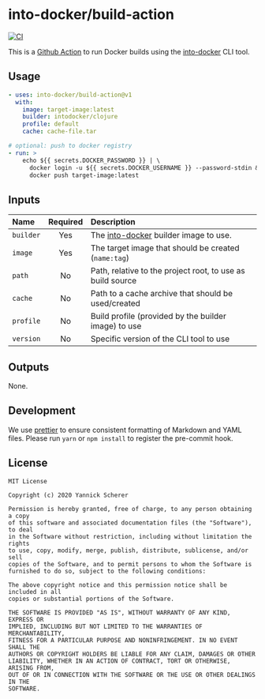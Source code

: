# into-docker/build-action

[![CI](https://github.com/into-docker/build-action/workflows/CI/badge.svg)](https://github.com/into-docker/build-action/actions?query=workflow%3ACI)

This is a [Github Action][gha] to run Docker builds using the [into-docker][]
CLI tool.

## Usage

```yaml
- uses: into-docker/build-action@v1
  with:
    image: target-image:latest
    builder: intodocker/clojure
    profile: default
    cache: cache-file.tar

# optional: push to docker registry
- run: >
    echo ${{ secrets.DOCKER_PASSWORD }} | \
      docker login -u ${{ secrets.DOCKER_USERNAME }} --password-stdin && \
      docker push target-image:latest
```

## Inputs

| Name      | Required | Description                                                |
| :-------- | :------: | :--------------------------------------------------------- |
| `builder` |   Yes    | The [into-docker][] builder image to use.                  |
| `image`   |   Yes    | The target image that should be created (`name:tag`)       |
| `path`    |    No    | Path, relative to the project root, to use as build source |
| `cache`   |    No    | Path to a cache archive that should be used/created        |
| `profile` |    No    | Build profile (provided by the builder image) to use       |
| `version` |    No    | Specific version of the CLI tool to use                    |

## Outputs

None.

## Development

We use [prettier][] to ensure consistent formatting of Markdown and YAML files.
Please run `yarn` or `npm install` to register the pre-commit hook.

[gha]: https://help.github.com/en/actions
[into-docker]: https://github.com/into-docker/into-docker
[prettier]: https://prettier.io/

## License

```
MIT License

Copyright (c) 2020 Yannick Scherer

Permission is hereby granted, free of charge, to any person obtaining a copy
of this software and associated documentation files (the "Software"), to deal
in the Software without restriction, including without limitation the rights
to use, copy, modify, merge, publish, distribute, sublicense, and/or sell
copies of the Software, and to permit persons to whom the Software is
furnished to do so, subject to the following conditions:

The above copyright notice and this permission notice shall be included in all
copies or substantial portions of the Software.

THE SOFTWARE IS PROVIDED "AS IS", WITHOUT WARRANTY OF ANY KIND, EXPRESS OR
IMPLIED, INCLUDING BUT NOT LIMITED TO THE WARRANTIES OF MERCHANTABILITY,
FITNESS FOR A PARTICULAR PURPOSE AND NONINFRINGEMENT. IN NO EVENT SHALL THE
AUTHORS OR COPYRIGHT HOLDERS BE LIABLE FOR ANY CLAIM, DAMAGES OR OTHER
LIABILITY, WHETHER IN AN ACTION OF CONTRACT, TORT OR OTHERWISE, ARISING FROM,
OUT OF OR IN CONNECTION WITH THE SOFTWARE OR THE USE OR OTHER DEALINGS IN THE
SOFTWARE.
```
